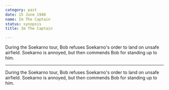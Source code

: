 ```yaml
---
category: past
date: 15 June 1948
name: Im The Captain
status: synopsis
title: Im The Captain

---
```

During the Soekarno tour, Bob refuses Soekarno's order to land on unsafe airfield. Soekarno is annoyed, but then commends Bob for standing up to him.

------

During the Soekarno tour, Bob refuses Soekarno's order
to land on unsafe airfield. Soekarno is annoyed, but then commends Bob
for standing up to him.
